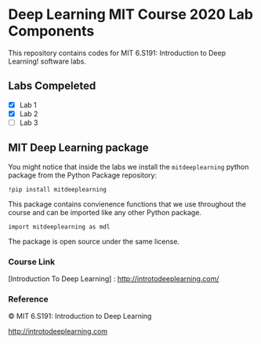 # Deep Learning MIT Course 2020 Lab Components

This repository contains codes for MIT 6.S191: Introduction to Deep Learning! software labs.


## Labs Compeleted

- [x] Lab 1
- [x] Lab 2
- [ ] Lab 3

## MIT Deep Learning package

You might notice that inside the labs we install the `mitdeeplearning` python package from the Python Package repository:

`!pip install mitdeeplearning`

This package contains convienence functions that we use throughout the course and can be imported like any other Python package.

`import mitdeeplearning as mdl`

The package is open source under the same license.

### Course Link

[Introduction To Deep Learning] : http://introtodeeplearning.com/

### Reference

© MIT 6.S191: Introduction to Deep Learning

http://introtodeeplearning.com
